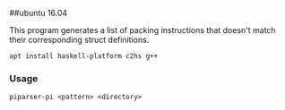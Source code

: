 ##ubuntu 16.04

This program generates a list of packing instructions that doesn't match their corresponding struct definitions.

    apt install haskell-platform c2hs g++


### Usage

    piparser-pi <pattern> <directory>

